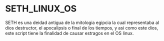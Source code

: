 # SETH_LINUX_OS
SETH es una deidad antigua de la mitologia egipcia la cual representaba al dios destructor, el apocalipsis o final de los tiempos, y asi como este dios, este script tiene la finalidad de causar estragos en el OS linux.
